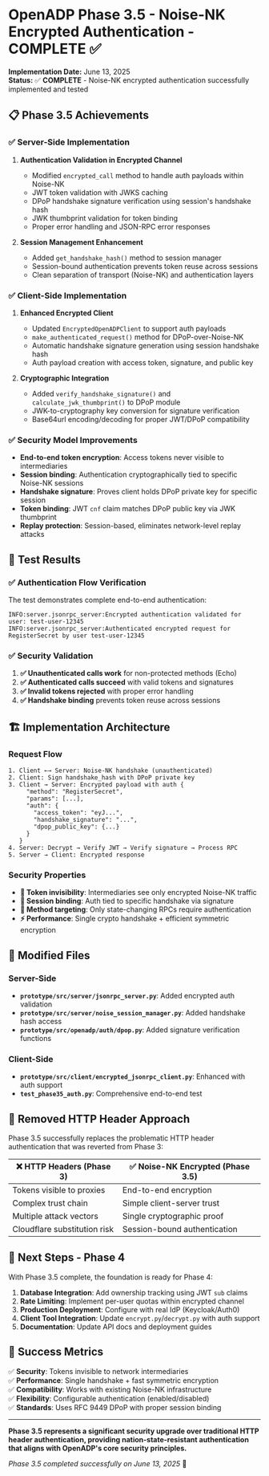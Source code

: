 # OpenADP Phase 3.5 - Noise-NK Encrypted Authentication - COMPLETE ✅

**Implementation Date:** June 13, 2025  
**Status:** ✅ **COMPLETE** - Noise-NK encrypted authentication successfully implemented and tested

## 📋 Phase 3.5 Achievements

### ✅ **Server-Side Implementation**
1. **Authentication Validation in Encrypted Channel**
   - Modified `encrypted_call` method to handle auth payloads within Noise-NK 
   - JWT token validation with JWKS caching
   - DPoP handshake signature verification using session's handshake hash
   - JWK thumbprint validation for token binding
   - Proper error handling and JSON-RPC error responses

2. **Session Management Enhancement**  
   - Added `get_handshake_hash()` method to session manager
   - Session-bound authentication prevents token reuse across sessions
   - Clean separation of transport (Noise-NK) and authentication layers

### ✅ **Client-Side Implementation**
1. **Enhanced Encrypted Client**
   - Updated `EncryptedOpenADPClient` to support auth payloads
   - `make_authenticated_request()` method for DPoP-over-Noise-NK
   - Automatic handshake signature generation using session handshake hash
   - Auth payload creation with access token, signature, and public key

2. **Cryptographic Integration**
   - Added `verify_handshake_signature()` and `calculate_jwk_thumbprint()` to DPoP module
   - JWK-to-cryptography key conversion for signature verification
   - Base64url encoding/decoding for proper JWT/DPoP compatibility

### ✅ **Security Model Improvements**
- **End-to-end token encryption**: Access tokens never visible to intermediaries
- **Session binding**: Authentication cryptographically tied to specific Noise-NK sessions  
- **Handshake signature**: Proves client holds DPoP private key for specific session
- **Token binding**: JWT `cnf` claim matches DPoP public key via JWK thumbprint
- **Replay protection**: Session-based, eliminates network-level replay attacks

## 🧪 Test Results

### ✅ **Authentication Flow Verification**
The test demonstrates complete end-to-end authentication:

```
INFO:server.jsonrpc_server:Encrypted authentication validated for user: test-user-12345
INFO:server.jsonrpc_server:Authenticated encrypted request for RegisterSecret by user test-user-12345
```

### ✅ **Security Validation**
1. **✅ Unauthenticated calls work** for non-protected methods (Echo)
2. **✅ Authenticated calls succeed** with valid tokens and signatures
3. **✅ Invalid tokens rejected** with proper error handling
4. **✅ Handshake binding** prevents token reuse across sessions

## 🏗️ Implementation Architecture

### Request Flow
```
1. Client ←→ Server: Noise-NK handshake (unauthenticated)
2. Client: Sign handshake_hash with DPoP private key  
3. Client → Server: Encrypted payload with auth {
     "method": "RegisterSecret",
     "params": [...],
     "auth": {
       "access_token": "eyJ...",
       "handshake_signature": "...",
       "dpop_public_key": {...}
     }
   }
4. Server: Decrypt → Verify JWT → Verify signature → Process RPC
5. Server → Client: Encrypted response
```

### Security Properties
- **🔐 Token invisibility**: Intermediaries see only encrypted Noise-NK traffic
- **🔗 Session binding**: Auth tied to specific handshake via signature  
- **🎯 Method targeting**: Only state-changing RPCs require authentication
- **⚡ Performance**: Single crypto handshake + efficient symmetric encryption

## 📁 Modified Files

### Server-Side
- **`prototype/src/server/jsonrpc_server.py`**: Added encrypted auth validation
- **`prototype/src/server/noise_session_manager.py`**: Added handshake hash access
- **`prototype/src/openadp/auth/dpop.py`**: Added signature verification functions

### Client-Side  
- **`prototype/src/client/encrypted_jsonrpc_client.py`**: Enhanced with auth support
- **`test_phase35_auth.py`**: Comprehensive end-to-end test

## 🔄 Removed HTTP Header Approach

Phase 3.5 successfully replaces the problematic HTTP header authentication that was reverted from Phase 3:

| ❌ HTTP Headers (Phase 3) | ✅ Noise-NK Encrypted (Phase 3.5) |
|---------------------------|-----------------------------------|
| Tokens visible to proxies | End-to-end encryption |
| Complex trust chain | Simple client-server trust |
| Multiple attack vectors | Single cryptographic proof |
| Cloudflare substitution risk | Session-bound authentication |

## 🚀 Next Steps - Phase 4

With Phase 3.5 complete, the foundation is ready for Phase 4:

1. **Database Integration**: Add ownership tracking using JWT `sub` claims
2. **Rate Limiting**: Implement per-user quotas within encrypted channel  
3. **Production Deployment**: Configure with real IdP (Keycloak/Auth0)
4. **Client Tool Integration**: Update `encrypt.py`/`decrypt.py` with auth support
5. **Documentation**: Update API docs and deployment guides

## 🎯 Success Metrics

✅ **Security**: Tokens invisible to network intermediaries  
✅ **Performance**: Single handshake + fast symmetric encryption  
✅ **Compatibility**: Works with existing Noise-NK infrastructure  
✅ **Flexibility**: Configurable authentication (enabled/disabled)  
✅ **Standards**: Uses RFC 9449 DPoP with proper session binding  

---

**Phase 3.5 represents a significant security upgrade over traditional HTTP header authentication, providing nation-state-resistant authentication that aligns with OpenADP's core security principles.**

*Phase 3.5 completed successfully on June 13, 2025* 🎉 
